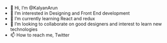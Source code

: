 - 👋 Hi, I’m @KalyanArun
- 👀 I’m interested in Designing and Front End development
- 🌱 I’m currently learning React and redux
- 💞️ I’m looking to collaborate on good designers and interest to learn new technologies
- 📫 How to reach me, Twitter

<!---
KalyanArun/KalyanArun is a ✨ special ✨ repository because its `README.md` (this file) appears on your GitHub profile.
You can click the Preview link to take a look at your changes.
--->
